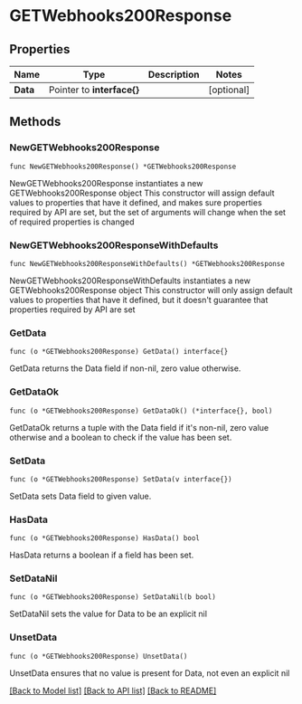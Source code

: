 # GETWebhooks200Response

## Properties

Name | Type | Description | Notes
------------ | ------------- | ------------- | -------------
**Data** | Pointer to **interface{}** |  | [optional] 

## Methods

### NewGETWebhooks200Response

`func NewGETWebhooks200Response() *GETWebhooks200Response`

NewGETWebhooks200Response instantiates a new GETWebhooks200Response object
This constructor will assign default values to properties that have it defined,
and makes sure properties required by API are set, but the set of arguments
will change when the set of required properties is changed

### NewGETWebhooks200ResponseWithDefaults

`func NewGETWebhooks200ResponseWithDefaults() *GETWebhooks200Response`

NewGETWebhooks200ResponseWithDefaults instantiates a new GETWebhooks200Response object
This constructor will only assign default values to properties that have it defined,
but it doesn't guarantee that properties required by API are set

### GetData

`func (o *GETWebhooks200Response) GetData() interface{}`

GetData returns the Data field if non-nil, zero value otherwise.

### GetDataOk

`func (o *GETWebhooks200Response) GetDataOk() (*interface{}, bool)`

GetDataOk returns a tuple with the Data field if it's non-nil, zero value otherwise
and a boolean to check if the value has been set.

### SetData

`func (o *GETWebhooks200Response) SetData(v interface{})`

SetData sets Data field to given value.

### HasData

`func (o *GETWebhooks200Response) HasData() bool`

HasData returns a boolean if a field has been set.

### SetDataNil

`func (o *GETWebhooks200Response) SetDataNil(b bool)`

 SetDataNil sets the value for Data to be an explicit nil

### UnsetData
`func (o *GETWebhooks200Response) UnsetData()`

UnsetData ensures that no value is present for Data, not even an explicit nil

[[Back to Model list]](../README.md#documentation-for-models) [[Back to API list]](../README.md#documentation-for-api-endpoints) [[Back to README]](../README.md)


